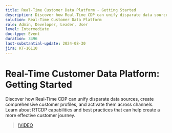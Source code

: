 ```yaml
---
title: Real-Time Customer Data Platform - Getting Started
description: Discover how Real-Time CDP can unify disparate data sources, create comprehensive customer profiles, and activate them across channels. Learn about RTCDP capabilities and best practices that can help create a more effective customer journey​.
solution: Real-Time Customer Data Platform
role: Admin, Developer, Leader, User
level: Intermediate
doc-type: Event
duration: 3496
last-substantial-update: 2024-08-30
jira: KT-16110
---
```


# Real-Time Customer Data Platform: Getting Started

Discover how Real-Time CDP can unify disparate data sources, create comprehensive customer profiles, and activate them across channels. Learn about RTCDP capabilities and best practices that can help create a more effective customer journey​.

>[!VIDEO](https://video.tv.adobe.com/v/3433224/?learn=on)
